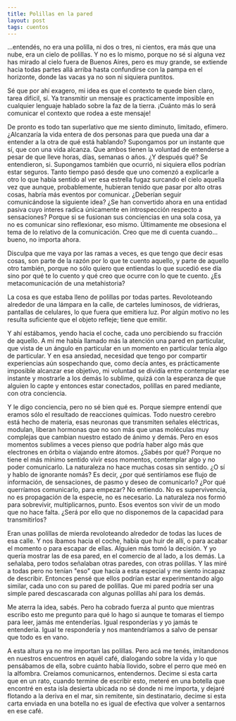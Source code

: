 ```yaml
---
title: Polillas en la pared
layout: post
tags: cuentos
---
```


...entendés, no era una polilla, ni dos o tres, ni cientos, era más que una nube, era un cielo de polillas. Y no es lo mismo, porque no sé si alguna vez has mirado al cielo fuera de Buenos Aires, pero es muy grande, se extiende hacia todas partes allá arriba hasta confundirse con la pampa en el horizonte, donde las vacas ya no son ni siquiera puntitos.

Sé que por ahí exagero, mi idea es que el contexto te quede bien claro, tarea difícil, sí. Ya transmitir un mensaje es practicamente imposible en cualquier lenguaje hablado sobre la faz de la tierra. ¡Cuánto más lo será comunicar el contexto que rodea a este mensaje!

De pronto es todo tan superlativo que me siento diminuto, limitado, efímero. ¿Alcanzaría la vida entera de dos personas para que pueda una dar a entender a la otra de qué está hablando? Supongamos por un instante que sí, que con una vida alcanza. Que ambos tienen la voluntad de entenderse a pesar de que lleve horas, días, semanas o años. ¿Y después qué? Se entendieron, si. Supongamos también que ocurrió, ni siquiera ellos podrían estar seguros. Tanto tiempo pasó desde que uno comenzó a explicarle a otro lo que había sentido al ver esa estrella fugaz surcando el cielo aquella vez que aunque, probablemente, hubieran tenido que pasar por alto otras cosas, habría más eventos por comunicar. ¿Deberían seguir comunicándose la siguiente idea? ¿Se han convertido ahora en una entidad pasiva cuyo interes radica únicamente en introspección respecto a sensaciones? Porque si se fusionan sus conciencias en una sola cosa, ya no es comunicar sino reflexionar, eso mismo. Últimamente me obsesiona el tema de lo relativo de la comunicación. Creo que me di cuenta cuando... bueno, no importa ahora.

Disculpa que me vaya por las ramas a veces, es que tengo que decir esas cosas, son parte de la razón por lo que te cuento aquello, y parte de aquello otro también, porque no sólo quiero que entiendas lo que sucedió ese día sino por qué te lo cuento y qué creo que ocurre con lo que te cuento. ¿Es metacomunicación de una metahistoria?

La cosa es que estaba lleno de polillas por todas partes. Revoloteando alrededor de una lámpara en la calle, de carteles luminosos, de vidrieras, pantallas de celulares, lo que fuera que emitiera luz. Por algún motivo no les resulta suficiente que el objeto refleje; tiene que emitir.

Y ahí estábamos, yendo hacia el coche, cada uno percibiendo su fracción de aquello. A mí me había llamado más la atención una pared en particular, que vista de un ángulo en particular en un momento en particular tenía algo de particular. Y en esa ansiedad, necesidad que tengo por compartir experiencias aún sospechando que, como decía antes, es prácticamente imposible alcanzar ese objetivo, mi voluntad se dividía entre contemplar ese instante y mostrarle a los demás lo sublime, quizá con la esperanza de que alguien lo capte y entonces estar conectados, polillas en pared mediante, con otra conciencia.

Y le digo conciencia, pero no sé bien qué es. Porque siempre entendí que eramos sólo el resultado de reacciones químicas. Todo nuestro cerebro está hecho de materia, esas neuronas que transmiten señales eléctricas, modulan, liberan hormonas que no son más que unas moléculas muy complejas que cambian nuestro estado de ánimo y demás. Pero en esos momentos sublimes a veces pienso que podría haber algo más que electrones en órbita o viajando entre átomos. ¿Sabés por qué? Porque no tiene el más mínimo sentido vivir esos momentos, contemplar algo y no poder comunicarlo. La naturaleza no hace muchas cosas sin sentido. ¿O sí y hablo de ignorante nomás? Es decir, ¿por qué sentiríamos ese flujo de información, de sensaciones, de pasmo y deseo de comunicarlo? ¿Por qué querríamos comunicarlo, para empezar? No entiendo. No es supervivencia, no es propagación de la especie, no es necesario. La naturaleza nos formó para sobrevivir, multiplicarnos, punto. Esos eventos son vivir de un modo que no hace falta. ¿Será por ello que no disponemos de la capacidad para transmitirlos?

Eran unas polillas de mierda revoloteando alrededor de todas las luces de esa calle. Y nos íbamos hacia el coche, había que huir de allí, o para acabar el momento o para escapar de ellas. Alguien más tomó la decisión. Y yo quería mostrar las de esa pared, en el comercio de al lado, a los demás. La señalaba, pero todos señalaban otras paredes, con otras polillas. Y las miré a todas pero no tenían "eso" que hacía a esta especial y me siento incapaz de describir. Entonces pensé que ellos podrían estar experimentando algo similar, cada uno con su pared de polillas. Que mi pared podría ser una simple pared descascarada con algunas polillas ahí para los demás.

Me aterra la idea, sabés. Pero ha cobrado fuerza al punto que mientras escribo esto me pregunto para qué lo hago si aunque te tomaras el tiempo para leer, jamás me entenderías. Igual responderías y yo jamás te entendería. Igual te respondería y nos mantendríamos a salvo de pensar que todo es en vano.

A esta altura ya no me importan las polillas. Pero acá me tenés, imitandonos en nuestros encuentros en aquél café, dialogando sobre la vida y lo que pensábamos de ella, sobre cuánto había llovido, sobre el perro que meó en la alfombra. Creíamos comunicarnos, entendernos. Decime si esta carta que en un rato, cuando termine de escribir esto, meteré en una botella que encontré en esta isla desierta ubicada no sé donde ni me importa, y dejaré flotando a la deriva en el mar, sin remitente, sin destinatario, decime si esta carta enviada en una botella no es igual de efectiva que volver a sentarnos en ese café.
